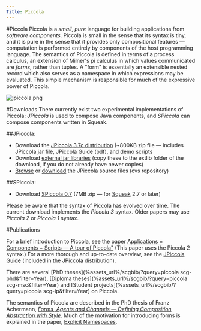 ```yaml
---
Title: Piccola
---
```

#Piccola
Piccola is a *small*, *pure* language for building applications from *software components*. Piccola is small in the sense that its syntax is tiny, and it is pure in the sense that it provides only compositional features &mdash; computation is performed entirely by components of the host programming language. 
The semantics of Piccola is defined in terms of a process calculus, an extension of Milner's pi calculus in which values communicated are *forms*, rather than tuples. A "form" is essentially an extensible nested record which also serves as a namespace in which expressions may be evaluated. This simple mechanism is responsible for much of the expressive power of Piccola.

![jpiccola.png](%assets_url%/files/9c/kiudzb5f9ftk7ehbejnjy138l2qnfl/jpiccola.png)

#Downloads
There currently exist two experimental implementations of Piccola: *JPiccola* is used to compose Java components, and *SPiccola* can compose components written in Squeak.

##JPiccola:

- Download the [JPiccola 3.7c distribution](%assets_url%/download/piccola/JPiccola3.7c.zip) (~800KB zip file &#8212; includes JPiccola jar file, JPiccola Guide (pdf), and demo scripts
- Download [external jar libraries](http://www.iam.unibe.ch/~scg/legacy/viewvc.cgi/extlib/?cvsroot=jpiccola) (copy these to the extlib folder of the download, if you do not already have newer copies)
-  [Browse](http://www.iam.unibe.ch/~scg/legacy/viewvc.cgi/?cvsroot=jpiccola) or [download](%assets_url%/download/piccola/jpiccola3.7c-src.zip) the JPiccola source files (cvs repository)

##SPiccola:

- Download [SPiccola 0.7](%assets_url%/download/piccola/SPiccola07.zip) (7MB zip &#8212; for [Squeak](http://www.squeak.org/) 2.7 or later)

Please be aware that the syntax of Piccola has evolved over time. The current download implements the *Piccola 3* syntax. Older papers may use *Piccola 2* or *Piccola 1* syntax.

#Publications

For a brief introduction to Piccola, see the paper [Applications = Components + Scripts &mdash; A tour of Piccola&quot;](%assets_url%/scgbib/?query=ache01a&filter=Year) (This paper uses the Piccola 2 syntax.) For a more thorough and up-to-date overview, see the [JPiccola Guide](%assets_url%/scgbib/?query=nier03a&filter=Year) (included in the JPiccola distribution).

There are several [PhD theses](%assets_url%/scgbib/?query=piccola scg-phd&filter=Year), [Diploma theses](%assets_url%/scgbib/?query=piccola scg-msc&filter=Year) and [Student projects](%assets_url%/scgbib/?query=piccola scg-ip&filter=Year) on Piccola.

The semantics of Piccola are described in the PhD thesis of Franz Achermann, *[Forms, Agents and Channels &mdash; Defining Composition Abstraction with Style](%assets_url%/scgbib/?query=ache02a&filter=Year)*. Much of the motivation for introducing forms is explained in the paper, [Explicit Namespaces](%assets_url%/scgbib/?query=ache00b&filter=Year).
